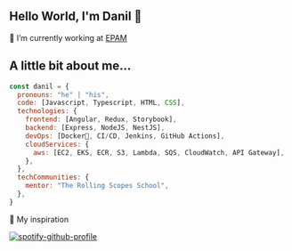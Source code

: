  ## Hello World, I'm Danil 👋

🔭 I’m currently working at  [EPAM](https://www.epam.com/)


## A little bit about me...

```javascript
const danil = {
  pronouns: "he" | "his",
  code: [Javascript, Typescript, HTML, CSS],
  technologies: {
    frontend: [Angular, Redux, Storybook],
    backend: [Express, NodeJS, NestJS],
    devOps: [Docker🐳, CI/CD, Jenkins, GitHub Actions],
    cloudServices: {
      aws: [EC2, EKS, ECR, S3, Lambda, SQS, CloudWatch, API Gateway],
    },
  },
  techCommunities: {
    mentor: "The Rolling Scopes School",
  },
}
```

🎵 My inspiration

[![spotify-github-profile](https://spotify-github-profile.kittinanx.com/api/view?uid=egvl6cqgft6eevqo828u87r4i&cover_image=true&theme=default&show_offline=false&background_color=121212&interchange=false&bar_color=53b14f&bar_color_cover=false)](https://spotify-github-profile.kittinanx.com/api/view?uid=egvl6cqgft6eevqo828u87r4i&redirect=true)
